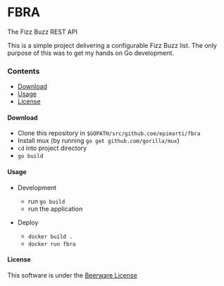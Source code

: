 # FBRA


The Fizz Buzz REST API

This is a simple project delivering a configurable Fizz Buzz list. The only purpose of this was to get my hands on Go development.

### Contents
* [Download](#download)
* [Usage](#usage)
* [License](#license)

#### Download
* Clone this repository in `$GOPATH/src/github.com/epimarti/fbra`
* Install mux (by running `go get github.com/gorilla/mux`)
* `cd` into project directory
* `go build`

#### Usage
* Development
  * run `go build`
  * run the application

* Deploy
  * `docker build .`
  * `docker run fbra`

#### License
This software is under the [Beerware License](LICENSE)
